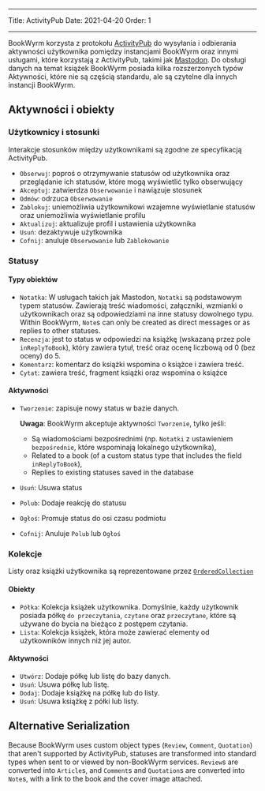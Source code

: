 - - -
Title: ActivityPub Date: 2021-04-20 Order: 1
- - -

BookWyrm korzysta z protokołu [ActivityPub](http://activitypub.rocks/) do wysyłania i odbierania aktywności użytkownika pomiędzy instancjami BookWyrm oraz innymi usługami, które korzystają z ActivityPub, takimi jak [Mastodon](https://joinmastodon.org/). Do obsługi danych na temat książek BookWyrm posiada kilka rozszerzonych typów Aktywności, które nie są częścią standardu, ale są czytelne dla innych instancji BookWyrm.

## Aktywności i obiekty

### Użytkownicy i stosunki
Interakcje stosunków między użytkownikami są zgodne ze specyfikacją ActivityPub.

- `Obserwuj`: poproś o otrzymywanie statusów od użytkownika oraz przeglądanie ich statusów, które mogą wyświetlić tylko obserwujący
- `Akceptuj`: zatwierdza `Obserwowanie` i nawiązuje stosunek
- `Odmów`: odrzuca `Obserwowanie`
- `Zablokuj`: uniemożliwia użytkownikowi wzajemne wyświetlanie statusów oraz uniemożliwia wyświetlanie profilu
- `Aktualizuj`: aktualizuje profil i ustawienia użytkownika
- `Usuń`: dezaktywuje użytkownika
- `Cofnij`: anuluje `Obserwowanie` lub `Zablokowanie`

### Statusy
#### Typy obiektów

- `Notatka`: W usługach takich jak Mastodon, `Notatki` są podstawowym typem statusów. Zawierają treść wiadomości, załączniki, wzmianki o użytkownikach oraz są odpowiedziami na inne statusy dowolnego typu. Within BookWyrm, `Note`s can only be created as direct messages or as replies to other statuses.
- `Recenzja`: jest to status w odpowiedzi na książkę (wskazaną przez pole `inReplyToBook`), który zawiera tytuł, treść oraz ocenę liczbową od 0 (bez oceny) do 5.
- `Komentarz`: komentarz do książki wspomina o książce i zawiera treść.
- `Cytat`: zawiera treść, fragment książki oraz wspomina o książce


#### Aktywności

- `Tworzenie`: zapisuje nowy status w bazie danych.

   **Uwaga**: BookWyrm akceptuje aktywności `Tworzenie`, tylko jeśli:

   - Są wiadomościami bezpośrednimi (np. `Notatki` z ustawieniem `bezpośrednie`, które wspominają lokalnego użytkownika),
   - Related to a book (of a custom status type that includes the field `inReplyToBook`),
   - Replies to existing statuses saved in the database
- `Usuń`: Usuwa status
- `Polub`: Dodaje reakcję do statusu
- `Ogłoś`: Promuje status do osi czasu podmiotu
- `Cofnij`: Anuluje `Polub` lub `Ogłoś`

### Kolekcje
Listy oraz książki użytkownika są reprezentowane przez [`OrderedCollection`](https://www.w3.org/TR/activitystreams-vocabulary/#dfn-orderedcollection)

#### Obiekty

- `Półka`: Kolekcja książek użytkownika. Domyślnie, każdy użytkownik posiada półkę `do przeczytania`, `czytane` oraz `przeczytane`, które są używane do bycia na bieżąco z postępem czytania.
- `Lista`: Kolekcja książek, która może zawierać elementy od użytkowników innych niż jej autor.

#### Aktywności

- `Utwórz`: Dodaje półkę lub listę do bazy danych.
- `Usuń`: Usuwa półkę lub listę.
- `Dodaj`: Dodaje książkę na półkę lub do listy.
- `Usuń`: Usuwa książkę z półki lub listy.


## Alternative Serialization
Because BookWyrm uses custom object types (`Review`, `Comment`, `Quotation`) that aren't supported by ActivityPub, statuses are transformed into standard types when sent to or viewed by non-BookWyrm services. `Review`s are converted into `Article`s, and `Comment`s and `Quotation`s are converted into `Note`s, with a link to the book and the cover image attached.
